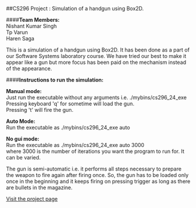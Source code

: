 ##CS296 Project : Simulation of a handgun using Box2D.

####**Team Members:** <br>
Nishant Kumar Singh<br>
Tp Varun<br>
Haren Saga<br>

This is a simulation of a handgun using Box2D. It has been done as a part of our Software Systems laboratory course.
We have tried our best to make it appear like a gun but more focus has been paid on the mechanism instead of the 
appearance.
	
####**Instructions to run the simulation:**

**Manual mode:**<br>
Just run the executable without any arguments i.e. ./mybins/cs296_24_exe<br>
Pressing keyboard 'q' for sometime will load the gun.<br>
Pressing 't' will fire the gun.<br>
	
**Auto Mode:**<br>
Run the executable as ./mybins/cs296_24_exe auto<br>

**No gui mode:**<br>
Run the executable as ./mybins/cs296_24_exe auto 3000<br>
where 3000 is the number of iterations you want the program to run for. It can be varied.

The gun is semi-automatic i.e. it performs all steps necessary to prepare the weapon to fire again after firing once.
So, the gun has to be loaded only once in the beginning and it keeps firing on pressing trigger as long as there 
are bullets in the magazine.  

[Visit the project page](www.cse.iitb.ac.in/~nishantsingh/cs296_project.html)
